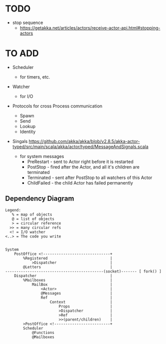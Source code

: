 # TODO

- stop sequence
    - https://getakka.net/articles/actors/receive-actor-api.html#stopping-actors



# TO ADD

- Scheduler
    - for timers, etc.

- Watcher
    - for I/O

- Protocols for cross Process communication
    - Spawn
    - Send
    - Lookup
    - Identity

- Singals
    https://github.com/akka/akka/blob/v2.8.5/akka-actor-typed/src/main/scala/akka/actor/typed/MessageAndSignals.scala
    - for system messages
        - PreRestart  - sent to Actor right before it is restarted
        - PostStop    - fired after the Actor, and all it's children are terminated
        - Terminated  - sent after PostStop to all watchers of this Actor
        - ChildFailed - the child Actor has failed permanently


## Dependency Diagram

```
Legend:
   % = map of objects
   @ = list of objects
   > = circular reference
  >> = many circular refs
  <! = I/O watcher
<..> = The code you write


System
    PostOffice <!------------------------------+
        %Registered                            |
            >Dispatcher                        |
        @Letters                               |
--------------------------------------------(socket)------- [ fork() ]
    Dispatcher                                 |
        %Mailboxes                             |
            MailBox                            |
                <Actor>                        |
                @Messages                      |
                Ref                            |
                    Context                    |
                        Props                  |
                        >Dispatcher            |
                        >Ref                   |
                        >>(parent/children)    |
        >PostOffice <!-------------------------+
        Scheduler
            @Functions
            @Mailboxes

```
